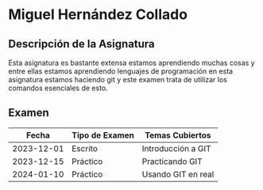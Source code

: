 # Miguel Hernández Collado

## Descripción de la Asignatura
Esta asignatura es bastante extensa estamos aprendiendo muchas cosas y entre ellas estamos aprendiendo lenguajes de programación en esta asignatura estamos haciendo git y este examen trata de utilizar los comandos esenciales de esto.

## Examen

| Fecha       | Tipo de Examen | Temas Cubiertos           |
|-------------|----------------|---------------------------|
| 2023-12-01  | Escrito        | Introducción a GIT        |
| 2023-12-15  | Práctico       | Practicando GIT           |
| 2024-01-10  | Práctico       | Usando GIT en real        |


